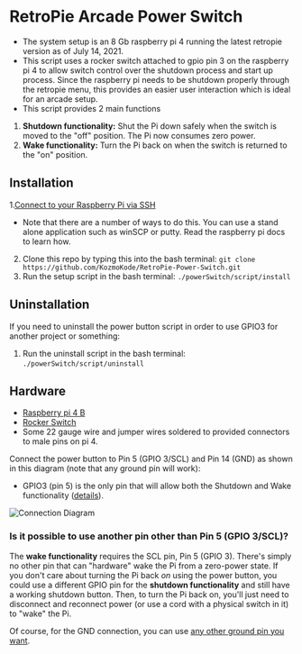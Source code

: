 # RetroPie Arcade Power Switch
* The system setup is an 8 Gb  raspberry pi 4 running the latest retropie version as of July 14, 2021.
* This script uses a rocker switch attached to gpio pin 3 on the raspberry pi 4 to allow switch control over the shutdown process and start up process. Since the raspberry pi needs to be shutdown properly through the retropie menu, this provides an easier user interaction which is ideal for an arcade setup. 
* This script provides 2 main functions
1. **Shutdown functionality:** Shut the Pi down safely when the switch is moved to the "off" position. The Pi now consumes zero power.
2. **Wake functionality:** Turn the Pi back on when the switch is returned to the "on" position.

## Installation

1.[Connect to your Raspberry Pi via SSH](https://www.raspberrypi.org/documentation/remote-access/ssh/)
* Note that there are a number of ways to do this. You can use a stand alone application such as winSCP or putty. Read the raspberry pi docs to learn how. 
2. Clone this repo by typing this into the bash terminal: `git clone https://github.com/KozmoKode/RetroPie-Power-Switch.git`
3. Run the setup script in the bash terminal: `./powerSwitch/script/install`

## Uninstallation

If you need to uninstall the power button script in order to use GPIO3 for another project or something:

1. Run the uninstall script in the bash terminal: `./powerSwitch/script/uninstall`

## Hardware

* [Raspberry pi 4 B](https://www.amazon.com/Vilros-Raspberry-Complete-Desktop-Keyboard/dp/B08B1792CL/ref=sr_1_20?dchild=1&keywords=raspberry+pi+4+vilros&qid=1626292183&sr=8-20) 
* [Rocker Switch](https://www.amazon.com/DaierTek-Rocker-Switch-Household-Appliances/dp/B07S1MV462/ref=sr_1_13?crid=RHIY2XUYRN78&dchild=1&keywords=rocker+switch&qid=1626291624&sprefix=rocker+sw%2Caps%2C196&sr=8-13) 
* Some 22 gauge wire and jumper wires soldered to provided connectors to male pins on pi 4. 

Connect the power button to Pin 5 (GPIO 3/SCL) and Pin 14 (GND) as shown in this diagram (note that any ground pin will work):

* GPIO3 (pin 5) is the only pin that will allow both the Shutdown and Wake functionality ([details](https://pinout.xyz/pinout/i2c)).


![Connection Diagram](https://raw.githubusercontent.com/KozmoKode/RetroPie-Power-Switch/master/diagrams/powerbutton.png)

### Is it possible to use another pin other than Pin 5 (GPIO 3/SCL)?




The **wake functionality** requires the SCL pin, Pin 5 (GPIO 3). There's simply no other pin that can "hardware" wake the Pi from a zero-power state. If you don't care about turning the Pi back _on_ using the power button, you could use a different GPIO pin for the **shutdown functionality** and still have a working shutdown button. Then, to turn the Pi back on, you'll just need to disconnect and reconnect power (or use a cord with a physical switch in it) to "wake" the Pi.

Of course, for the GND connection, you can use [any other ground pin you want](https://pinout.xyz/).


